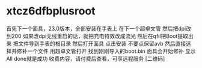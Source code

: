 # xtcz6dfbplusroot
首先下一个面具，23.0版本，全部安装在手表上
在下一个超卓文管
然后把dpi改到200
如果改dpi无线重启的话，就把充电特效改成流光
然后在qfil把Boot提取出来
把文件导到手表的根目录
然后打开面具
点击安装
不要点保留avb
然后直接选择并修补一个文件
用超卓文管打开
找到刚刚导入的boot.bin
面具会开始修补
显示All done就是成功
收费内容，请付费后查看，可享远程服务
[二维码]
